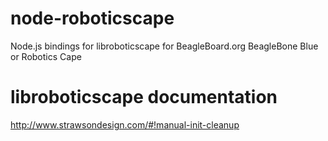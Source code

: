 # node-roboticscape
Node.js bindings for libroboticscape for BeagleBoard.org BeagleBone Blue or Robotics Cape 

# libroboticscape documentation
http://www.strawsondesign.com/#!manual-init-cleanup
